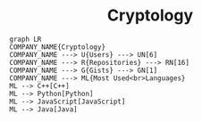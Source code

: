 <h1 align="center">Cryptology</h1>

```mermaid
graph LR
COMPANY_NAME{Cryptology}
COMPANY_NAME ---> U{Users} ---> UN[6]
COMPANY_NAME ---> R{Repositories} ---> RN[16]
COMPANY_NAME ---> G{Gists} ---> GN[1]
COMPANY_NAME ---> ML{Most Used<br>Languages}
ML --> C++[C++]
ML --> Python[Python]
ML --> JavaScript[JavaScript]
ML --> Java[Java]
```
